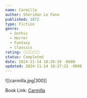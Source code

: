 ```yaml
---
name: Carmilla
author: Sheridan Le Fanu
published: 1872
type: Fiction
genre:
  - Gothic
  - Horror
  - Fantasy
  - Classics
rating: 🌕🌕🌕🌕🌕
status: Completed
date: 2024-11-14 18:26:19 -0600
updated: 2024-11-14 18:27:23 -0600
---
```


![[carmilla.jpg|300]]

Book Link: [Carmilla](https://www.goodreads.com/book/show/48037.Carmilla)
